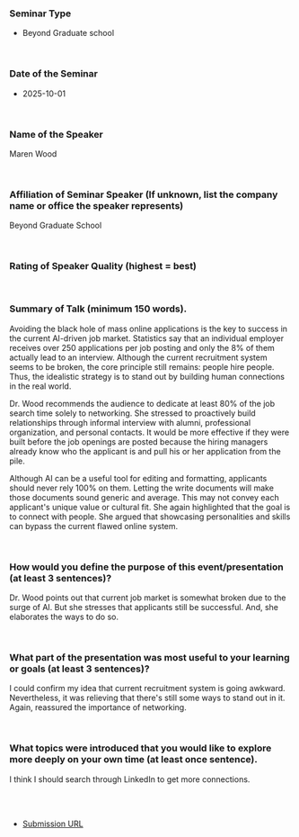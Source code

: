 ### Seminar Type
- Beyond Graduate school

<br>

### Date of the Seminar
- 2025-10-01

<br>

### Name of the Speaker
Maren Wood

<br>

### Affiliation of Seminar Speaker (If unknown, list the company name or office the speaker represents)
Beyond Graduate School


<br>

### Rating of Speaker Quality (highest = best)



<br>

### Summary of Talk (minimum 150 words).
Avoiding the black hole of mass online applications is the key to success in the current AI-driven job market. Statistics say that an individual employer receives over 250 applications per job posting and only the 8% of them actually lead to an interview. Although the current recruitment system seems to be broken, the core principle still remains: people hire people. Thus, the idealistic strategy is to stand out by building human connections in the real world.

Dr. Wood recommends the audience to dedicate at least 80% of the job search time solely to networking. She stressed to proactively build relationships through informal interview with alumni, professional organization, and personal contacts. It would be more effective if they were built before the job openings are posted because the hiring managers already know who the applicant is and pull his or her application from the pile.

Although AI can be a useful tool for editing and formatting, applicants should never rely 100% on them. Letting the write documents will make those documents sound generic and average. This may not convey each applicant's unique value or cultural fit. She again highlighted that the goal is to connect with people. She argued that showcasing personalities and skills can bypass the current flawed online system.


<br>

### How would you define the purpose of this event/presentation (at least 3 sentences)?
Dr. Wood points out that current job market is somewhat broken due to the surge of AI. But she stresses that applicants still be successful. And, she elaborates the ways to do so.



<br>

### What part of the presentation was most useful to your learning or goals (at least 3 sentences)?
I could confirm my idea that current recruitment system is going awkward. Nevertheless, it was relieving that there's still some ways to stand out in it. Again, reassured the importance of networking.



<br>

### What topics were introduced that you would like to explore more deeply on your own time (at least once sentence). 
I think I should search through LinkedIn to get more connections.

<br><br>


- [Submission URL](https://docs.google.com/forms/d/e/1FAIpQLSeV8yG6jefnBEMsu4bvE2TtlR_hiAsjM4yiV898Y_uMfonaPA/formResponse)